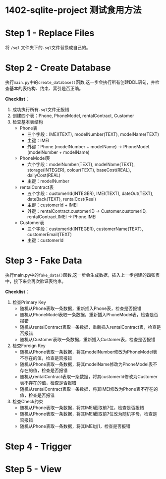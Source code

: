 # 1402-sqlite-project 测试食用方法

# Step 1 - Replace Files

将 `/sql` 文件夹下的`.sql`文件替换成自己的。

# Step 2 - Create Database

执行`main.py`中的`create_database()`函数,这一步会执行所有创建DDL语句，并检查基本的表结构、约束、索引是否正确。

__Checklist__：
1. 成功执行所有`.sql`文件无报错
2. 创建四个表：Phone, PhoneModel, rentalContract, Customer
3. 检查基本表结构
   - Phone表
     - 三个字段：IMEI(TEXT), modelNumber(TEXT), modelName(TEXT)
     - 主键：IMEI
     - 外键：Phone.(modelNumber + modelName) -> PhoneModel.(modelNumber + modelName)
   - PhoneModel表
     - 六个字段：modelNumber(TEXT), modelName(TEXT), storage(INTEGER), colour(TEXT), baseCost(REAL), dailyCost(REAL)
     - 主键：modelNumber
   - rentalContract表
     - 五个字段：customerId(INTEGER), IMEI(TEXT), dateOut(TEXT), dateBack(TEXT), rentalCost(Real)
     - 主键：customerId + IMEI
     - 外键：rentalContract.customerID -> Customer.customerID, rentalContract.IMEI -> Phone.IMEI
   - Customer表
     - 三个字段：customerId(INTEGER), customerName(TEXT), customerEmail(TEXT)
     - 主键：customerId

# Step 3 - Fake Data
执行main.py中的`fake_data()`函数,这一步会生成数据，插入上一步创建的四张表中，接下来会再次验证表约束。

__Checklist__：
1. 检查Primary Key
   - 随机从Phone表取一条数据，重新插入Phone表，检查是否报错
   - 随机从PhoneModel表取一条数据，重新插入PhoneModel表，检查是否报错
   - 随机从rentalContract表取一条数据，重新插入rentalContract表，检查是否报错
   - 随机从Customer表取一条数据，重新插入Customer表，检查是否报错
2. 检查Foreign Key
    - 随机从Phone表取一条数据，将其modelNumber修改为PhoneModel表不存在的值，检查是否报错
    - 随机从Phone表取一条数据，将其modelName修改为PhoneModel表不存在的值，检查是否报错
    - 随机从rentalContract表取一条数据，将其customerId修改为Customer表不存在的值，检查是否报错
    - 随机从rentalContract表取一条数据，将其IMEI修改为Phone表不存在的值，检查是否报错
3. 检查Check约束
    - 随机从Phone表取一条数据，将其IMEI截取前7位，检查是否报错
    - 随机从Phone表取一条数据，将其IMEI截取前7位改为随机字母，检查是否报错
    - 随机从Phone表取一条数据，将其IMEI加1，检查是否报错

# Step 4 - Trigger



# Step 5 - View